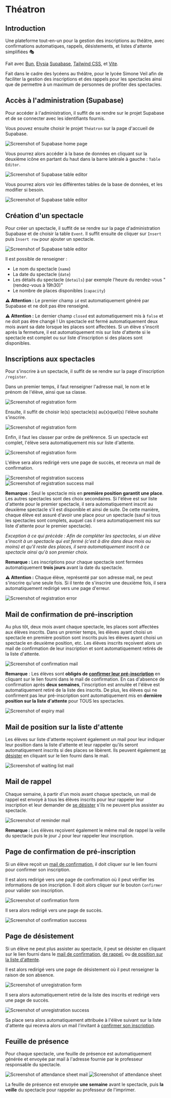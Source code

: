 # Théatron

## Introduction

Une plateforme tout-en-un pour la gestion des inscriptions au théâtre, avec confirmations automatiques, rappels, désistements, et listes d'attente simplifiées 🎭

Fait avec [Bun](https://bun.sh/), [Elysia](https://elysiajs.com/) [Supabase](https://supabase.com/), [Tailwind CSS](https://tailwindcss.com/), et [Vite](https://vitejs.dev/).

Fait dans le cadre des lycéens au théâtre, pour le lycée Simone Veil afin de faciliter la gestion des inscriptions et des rappels pour les spectacles ainsi que de permettre à un maximum de personnes de profiter des spectacles.

## Accès à l'administration (Supabase)

Pour accéder à l'administration, il suffit de se rendre sur le projet Supabase et de se connecter avec les identifiants fournis.

Vous pouvez ensuite choisir le projet `Théatron` sur la page d'accueil de Supabase.

![Screenshot of Supabase home page](docs/supabase-home.png)

Vous pourrez alors accéder à la base de données en cliquant sur la deuxième icône en partant du haut dans la barre latérale à gauche : `Table Editor`.

![Screenshot of Supabase table editor](docs/supabase-sidebar.png)

Vous pourrez alors voir les différentes tables de la base de données, et les modifier si besoin.

![Screenshot of Supabase table editor](docs/supabase-table-editor.png)

## Création d'un spectacle

Pour créer un spectacle, il suffit de se rendre sur la page d'administration Supabase et de choisir la table `Event`. Il suffit ensuite de cliquer sur `Insert` puis `Insert row` pour ajouter un spectacle.

![Screenshot of Supabase table editor](docs/supabase-insert-row.png)

Il est possible de renseigner :

- Le nom du spectacle (`name`)
- La date du spectacle (`date`)
- Les détails du spectacle (`details`) par exemple l'heure du rendez-vous "(rendez-vous à 19h30)"
- Le nombre de places disponibles (`capacity`)

**⚠️ Attention :** Le premier champ `id` est automatiquement généré par Supabase et ne doit pas être renseigné.

**⚠️ Attention :** Le dernier champ `closed` est automatiquement mis à `false` et ne doit pas être changé ! Un spectacle est fermé automatiquement deux mois avant sa date lorsque les places sont affectées. Si un élève s'inscrit après la fermeture, il est automatiquement mis sur liste d'attente si le spectacle est complet ou sur liste d'inscription si des places sont disponibles.

## Inscriptions aux spectacles

Pour s'inscrire à un spectacle, il suffit de se rendre sur la page d'inscription `/register`.

Dans un premier temps, il faut renseigner l'adresse mail, le nom et le prénom de l'élève, ainsi que sa classe.

![Screenshot of registration form](docs/registration-form.png)

Ensuite, il suffit de choisir le(s) spectacle(s) au(x)quel(s) l'élève souhaite s'inscrire.

![Screenshot of registration form](docs/registration-form-2.png)

Enfin, il faut les classer par ordre de préférence. Si un spectacle est complet, l'élève sera automatiquement mis sur liste d'attente.

![Screenshot of registration form](docs/registration-form-3.png)

L'élève sera alors redirigé vers une page de succès, et recevra un mail de confirmation.

![Screenshot of registration success](docs/registration-success.png)
![Screenshot of registration success mail](docs/registration-success-mail.png)

**Remarque :** Seul le spectacle mis en **première position garantit une place**. Les autres spectacles sont des choix secondaires. Si l'élève est sur liste d'attente pour le premier spectacle, il sera automatiquement inscrit au deuxième spectacle s'il est disponible et ainsi de suite. De cette manière, chaque élève est assuré d'avoir une place pour un spectacle (sauf si tous les spectacles sont complets, auquel cas il sera automatiquement mis sur liste d'attente pour le premier spectacle).

_Exception à ce qui précède : Afin de compléter les spectacles, si un élève s'inscrit à un spectacle qui est fermé (c'est à dire dans deux mois ou moins) et qu'il reste des places, il sera automatiquement inscrit à ce spectacle ainsi qu'à son premier choix._

**Remarque :** Les inscriptions pour chaque spectacle sont fermées automatiquement **trois jours** avant la date du spectacle.

**⚠️ Attention :** Chaque élève, représenté par son adresse mail, ne peut s'inscrire qu'une seule fois. Si il tente de s'inscrire une deuxième fois, il sera automatiquement redirigé vers une page d'erreur.

![Screenshot of registration error](docs/registration-error.png)

## Mail de confirmation de pré-inscription

Au plus tôt, deux mois avant chaque spectacle, les places sont affectées aux élèves inscrits. Dans un premier temps, les élèves ayant choisi un spectacle en première position sont inscrits puis les élèves ayant choisi un spectacle en deuxième position, etc. Les élèves inscrits reçoivent alors un mail de confirmation de leur inscription et sont automatiquement retirés de la liste d'attente.

![Screenshot of confirmation mail](docs/confirmation-mail.png)

**Remarque** : Les élèves sont **obligés de [confirmer leur pré-inscription](#page-de-confirmation-de-pré-inscription)** en cliquant sur le lien fourni dans le mail de confirmation. En cas d'absence de confirmation après **deux semaines**, l'inscription est annulée et l'élève est automatiquement retiré de la liste des inscrits. De plus, les élèves qui ne confirment pas leur pré-inscription sont automatiquement mis en **dernière position sur la liste d'attente** pour TOUS les spectacles.

![Screenshot of expiry mail](docs/expiry-mail.png)

## Mail de position sur la liste d'attente

Les élèves sur liste d'attente reçoivent également un mail pour leur indiquer leur position dans la liste d'attente et leur rappeler qu'ils seront automatiquement inscrits si des places se libèrent. Ils peuvent également [se désister](#page-de-désistement) en cliquant sur le lien fourni dans le mail.

![Screenshot of waiting list mail](docs/waiting-list-mail.png)

## Mail de rappel

Chaque semaine, à partir d'un mois avant chaque spectacle, un mail de rappel est envoyé à tous les élèves inscrits pour leur rappeler leur inscription et leur demander de [se désister](#page-de-désistement) s'ils ne peuvent plus assister au spectacle.

![Screenshot of reminder mail](docs/reminder-mail.png)

**Remarque :** Les élèves reçoivent également le même mail de rappel la veille du spectacle puis le jour J pour leur rappeler leur inscription.

## Page de confirmation de pré-inscription

Si un élève reçoit un [mail de confirmation](#mail-de-confirmation-de-pré-inscription), il doit cliquer sur le lien fourni pour confirmer son inscription.

Il est alors redirigé vers une page de confirmation où il peut vérifier les informations de son inscription. Il doit alors cliquer sur le bouton `Confirmer` pour valider son inscription.

![Screenshot of confirmation form](docs/confirmation-form.png)

Il sera alors redirigé vers une page de succès.

![Screenshot of confirmation success](docs/confirmation-success.png)

## Page de désistement

Si un élève ne peut plus assister au spectacle, il peut se désister en cliquant sur le lien fourni dans le [mail de confirmation](#mail-de-confirmation-de-pré-inscription), [de rappel](#mail-de-rappel), ou [de position sur la liste d'attente](#mail-de-position-sur-la-liste-dattente).

Il est alors redirigé vers une page de désistement où il peut renseigner la raison de son absence.

![Screenshot of unregistration form](docs/unregistration-form.png)

Il sera alors automatiquement retiré de la liste des inscrits et redirigé vers une page de succès.

![Screenshot of unregistration success](docs/unregistration-success.png)

Sa place sera alors automatiquement attribuée à l'élève suivant sur la liste d'attente qui recevra alors un mail l'invitant à [confirmer son inscription](#mail-de-confirmation-de-pré-inscription).

## Feuille de présence

Pour chaque spectacle, une feuille de présence est automatiquement générée et envoyée par mail à l'adresse fournie par le professeur responsable du spectacle.

![Screenshot of attendance sheet mail](docs/attendance-sheet-mail.png)
![Screenshot of attendance sheet](docs/attendance-sheet.png)

La feuille de présence est envoyée **une semaine** avant le spectacle, puis **la veille** du spectacle pour rappeler au professeur de l'imprimer.

